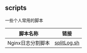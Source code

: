 ## scripts
一些个人常用的脚本

|脚本名称|链接|
|---|---|
|Nginx日志分割脚本| [splitLog.sh](https://github.com/buppter/scripts/blob/master/splitLog.sh)|

